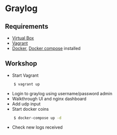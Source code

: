 # Graylog

## Requirements
- [Virtual Box](https://www.virtualbox.org/wiki/Downloads)
- [Vagrant](https://www.vagrantup.com/downloads.html)
- [Docker](https://docs.docker.com/engine/installation/linux/docker-ce/ubuntu/), [Docker compose](https://github.com/docker/compose/releases) installed

## Workshop
- Start Vagrant
```sh
    $ vagrant up
```
- Login to graylog using username/password admin
- Walkthrough UI and nginx dashboard
- Add udp input
- Start docker coins
```sh
    $ docker-compose up -d
```
- Check new logs received